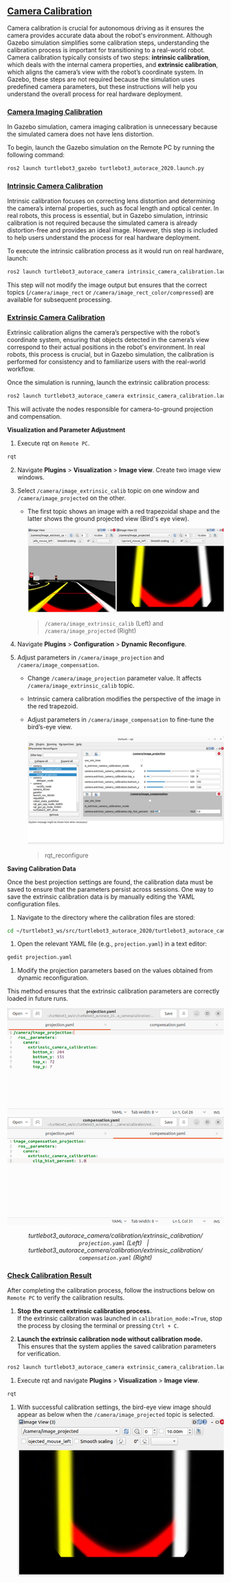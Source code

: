 ## [Camera Calibration](#camera-calibration)

Camera calibration is crucial for autonomous driving as it ensures the camera provides accurate data about the robot's environment. Although Gazebo simulation simplifies some calibration steps, understanding the calibration process is important for transitioning to a real-world robot. 
Camera calibration typically consists of two steps: **intrinsic calibration**, which deals with the internal camera properties, and **extrinsic calibration**, which aligns the camera’s view with the robot’s coordinate system. In Gazebo, these steps are not required because the simulation uses predefined camera parameters, but these instructions will help you understand the overall process for real hardware deployment.

### [Camera Imaging Calibration](#camera-imaging-calibration)

In Gazebo simulation, camera imaging calibration is unnecessary because the simulated camera does not have lens distortion. 

To begin, launch the Gazebo simulation on the Remote PC by running the following command:

```bash
ros2 launch turtlebot3_gazebo turtlebot3_autorace_2020.launch.py
```

### [Intrinsic Camera Calibration](#intrinsic-camera-calibration)

Intrinsic calibration focuses on correcting lens distortion and determining the camera’s internal properties, such as focal length and optical center.
In real robots, this process is essential, but in Gazebo simulation, intrinsic calibration is not required because the simulated camera is already distortion-free and provides an ideal image. However, this step is included to help users understand the process for real hardware deployment.

To execute the intrinsic calibration process as it would run on real hardware, launch:
```bash
ros2 launch turtlebot3_autorace_camera intrinsic_camera_calibration.launch.py
```
This step will not modify the image output but ensures that the correct topics (`/camera/image_rect` or `/camera/image_rect_color/compressed`) are available for subsequent processing.

### [Extrinsic Camera Calibration](#extrinsic-camera-calibration)

Extrinsic calibration aligns the camera’s perspective with the robot’s coordinate system, ensuring that objects detected in the camera’s view correspond to their actual positions in the robot's environment. In real robots, this process is crucial, but in Gazebo simulation, the calibration is performed for consistency and to familiarize users with the real-world workflow.

Once the simulation is running, launch the extrinsic calibration process:
```bash
ros2 launch turtlebot3_autorace_camera extrinsic_camera_calibration.launch.py calibration_mode:=True
```
This will activate the nodes responsible for camera-to-ground projection and compensation.

**Visualization and Parameter Adjustment**

1. Execute rqt on `Remote PC`.
```bash
rqt
```

2. Navigate **Plugins** > **Visualization** > **Image view**. Create two image view windows.

3. Select `/camera/image_extrinsic_calib` topic on one window and `/camera/image_projected` on the other.
   - The first topic shows an image with a red trapezoidal shape and the latter shows the ground projected view (Bird's eye view).

      ![](/assets/images/platform/turtlebot3/autonomous_driving/humble_extrinsic_calibration.png)
      > `/camera/image_extrinsic_calib` (Left) and `/camera/image_projected` (Right)

4. Navigate **Plugins** > **Configuration** > **Dynamic Reconfigure**.

5. Adjust parameters in `/camera/image_projection` and `/camera/image_compensation`.
   - Change `/camera/image_projection` parameter value. It affects `/camera/image_extrinsic_calib` topic.
   - Intrinsic camera calibration modifies the perspective of the image in the red trapezoid.
   - Adjust parameters in `/camera/image_compensation` to fine-tune the bird’s-eye view.

      ![](/assets/images/platform/turtlebot3/autonomous_driving/humble_extrinsic_calibration_reconfigure.png)
      > rqt_reconfigure

**Saving Calibration Data**

Once the best projection settings are found, the calibration data must be saved to ensure that the parameters persist across sessions. One way to save the extrinsic calibration data is by manually editing the YAML configuration files.

1. Navigate to the directory where the calibration files are stored:
```bash
cd ~/turtlebot3_ws/src/turtlebot3_autorace_2020/turtlebot3_autorace_camera/calibration/extrinsic_calibration/
```
1. Open the relevant YAML file (e.g., `projection.yaml`) in a text editor:
```bash
gedit projection.yaml
```

1. Modify the projection parameters based on the values obtained from dynamic reconfiguration.

This method ensures that the extrinsic calibration parameters are correctly loaded in future runs.

<p align="center">
  <img src="/assets/images/platform/turtlebot3/autonomous_driving/humble_projection_yaml.png" width="700"/>
  <img src="/assets/images/platform/turtlebot3/autonomous_driving/humble_compensation_yaml.png" width="700"/>
</p>

<p align="center">
  <em>turtlebot3_autorace_camera/calibration/extrinsic_calibration/ <code>projection.yaml</code> (Left) &nbsp; | &nbsp; 
  turtlebot3_autorace_camera/calibration/extrinsic_calibration/ <code>compensation.yaml</code> (Right)</em>
</p>

### [Check Calibration Result](#check-calibration-result)

After completing the calibration process, follow the instructions below on `Remote PC` to verify the calibration results.

1. **Stop the current extrinsic calibration process.**  
  If the extrinsic calibration was launched in `calibration_mode:=True`, stop the process by closing the terminal or pressing `Ctrl + C`.

2. **Launch the extrinsic calibration node without calibration mode.**  
  This ensures that the system applies the saved calibration parameters for verification.
```bash
ros2 launch turtlebot3_autorace_camera extrinsic_camera_calibration.launch.py
```

1. Execute rqt and navigate **Plugins** > **Visualization** > **Image view**.
```bash
rqt
```

1. With successful calibration settings, the bird-eye view image should appear as below when the `/camera/image_projected` topic is selected.
![](/assets/images/platform/turtlebot3/autonomous_driving/humble_camera_calibration_rqt_image_view.png)

